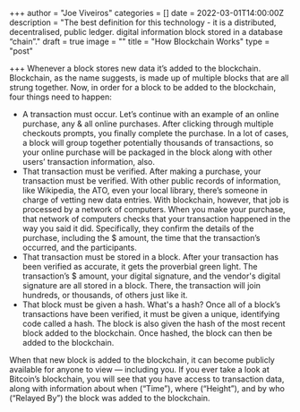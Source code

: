 +++
author = "Joe Viveiros"
categories = []
date = 2022-03-01T14:00:00Z
description = "The best definition for this technology - it is a distributed, decentralised, public ledger. digital information block stored in a database “chain”."
draft = true
image = ""
title = "How Blockchain Works"
type = "post"

+++
Whenever a block stores new data it’s added to the blockchain. Blockchain, as the name suggests, is made up of multiple blocks that are all strung together. Now, in order for a block to be added to the blockchain, four things need to happen:

* A transaction must occur. Let’s continue with an example of an online purchase, any & all online purchases. After clicking through multiple checkouts prompts, you finally complete the purchase. In a lot of cases, a block will group together potentially thousands of transactions, so your online purchase will be packaged in the block along with other users’ transaction information, also.
* That transaction must be verified. After making a purchase, your transaction must be verified. With other public records of information, like Wikipedia, the ATO, even your local library, there’s someone in charge of vetting new data entries. With blockchain, however, that job is processed by a network of computers. When you make your purchase, that network of computers checks that your transaction happened in the way you said it did. Specifically, they confirm the details of the purchase, including the $ amount, the time that the transaction’s occurred, and the participants.
* That transaction must be stored in a block. After your transaction has been verified as accurate, it gets the proverbial green light. The transaction’s $ amount, your digital signature, and the vendor's digital signature are all stored in a block. There, the transaction will join hundreds, or thousands, of others just like it.
* That block must be given a hash. What's a hash? Once all of a block’s transactions have been verified, it must be given a unique, identifying code called a hash. The block is also given the hash of the most recent block added to the blockchain. Once hashed, the block can then be added to the blockchain.

When that new block is added to the blockchain, it can become publicly available for anyone to view — including you. If you ever take a look at Bitcoin’s blockchain, you will see that you have access to transaction data, along with information about when (“Time”), where (“Height”), and by who (“Relayed By”) the block was added to the blockchain.